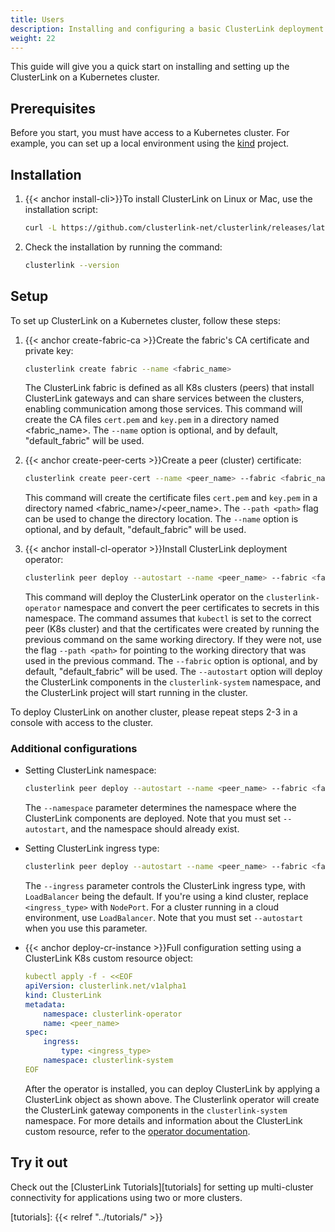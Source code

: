 ```yaml
---
title: Users
description: Installing and configuring a basic ClusterLink deployment
weight: 22
---
```


This guide will give you a quick start on installing and setting up the ClusterLink on a Kubernetes cluster.

## Prerequisites

Before you start, you must have access to a Kubernetes cluster.
For example, you can set up a local environment using the [kind](https://kind.sigs.k8s.io/) project.

## Installation

1. {{< anchor install-cli>}}To install ClusterLink on Linux or Mac, use the installation script:

    ```sh
    curl -L https://github.com/clusterlink-net/clusterlink/releases/latest/download/clusterlink.sh | sh -
    ```

1. Check the installation by running the command:

    ```sh
    clusterlink --version
    ```

## Setup

To set up ClusterLink on a Kubernetes cluster, follow these steps:

1. {{< anchor create-fabric-ca >}}Create the fabric's CA certificate and private key:

    ```sh
    clusterlink create fabric --name <fabric_name>
    ```

    The ClusterLink fabric is defined as all K8s clusters (peers) that install ClusterLink gateways
    and can share services between the clusters, enabling communication among those services.
    This command will create the CA files `cert.pem` and `key.pem` in a directory named <fabric_name>.
    The `--name` option is optional, and by default, "default_fabric" will be used.

1. {{< anchor create-peer-certs >}}Create a peer (cluster) certificate:

    ```sh
    clusterlink create peer-cert --name <peer_name> --fabric <fabric_name>
    ```

    This command will create the certificate files `cert.pem` and `key.pem`
    in a directory named <fabric_name>/<peer_name>.
    The `--path <path>` flag can be used to change the directory location.
    The `--name` option is optional, and by default, "default_fabric" will be used.

1. {{< anchor install-cl-operator >}}Install ClusterLink deployment operator:

    ```sh
    clusterlink peer deploy --autostart --name <peer_name> --fabric <fabric_name>
    ```

    This command will deploy the ClusterLink operator on the `clusterlink-operator` namespace
    and convert the peer certificates to secrets in this namespace.
    The command assumes that `kubectl` is set to the correct peer (K8s cluster)
    and that the certificates were created by running the previous command on the same working directory.
    If they were not, use the flag `--path <path>` for pointing to the working directory
    that was used in the previous command.
    The `--fabric` option is optional, and by default, "default_fabric" will be used.
    The `--autostart` option will deploy the ClusterLink components in the `clusterlink-system` namespace,
    and the ClusterLink project will start running in the cluster.

To deploy ClusterLink on another cluster, please repeat steps 2-3 in a console with access to the cluster.

### Additional configurations

* Setting ClusterLink namespace:

    ```sh
    clusterlink peer deploy --autostart --name <peer_name> --fabric <fabric_name> --namespace <namespace>
    ```

    The `--namespace` parameter determines the namespace where the ClusterLink components are deployed.
    Note that you must set `--autostart`, and the namespace should already exist.

* Setting ClusterLink ingress type:

    ```sh
    clusterlink peer deploy --autostart --name <peer_name> --fabric <fabric_name> --ingress <ingress_type>
    ```

    The `--ingress` parameter controls the ClusterLink ingress type, with `LoadBalancer` being the default.
    If you're using a kind cluster, replace `<ingress_type>` with `NodePort`.
    For a cluster running in a cloud environment, use `LoadBalancer`.
    Note that you must set `--autostart` when you use this parameter.

* {{< anchor deploy-cr-instance >}}Full configuration setting using a ClusterLink K8s custom resource object:

    ```yaml
    kubectl apply -f - <<EOF
    apiVersion: clusterlink.net/v1alpha1
    kind: ClusterLink
    metadata:
        namespace: clusterlink-operator
        name: <peer_name>
    spec:
        ingress:
            type: <ingress_type>
        namespace: clusterlink-system
    EOF
    ```

    After the operator is installed, you can deploy ClusterLink by applying a ClusterLink object as shown above.
    The Clusterlink operator will create the ClusterLink gateway components in the `clusterlink-system` namespace.
    For more details and information about the ClusterLink custom resource,
    refer to the [operator documentation](https://github.com/clusterlink-net/clusterlink/blob/main/design-proposals/project-deployment.md#clusterlink-crd).

## Try it out

Check out the [ClusterLink Tutorials][tutorials] for setting up
 multi-cluster connectivity for applications using two or more clusters.

[tutorials]: {{< relref "../tutorials/" >}}

